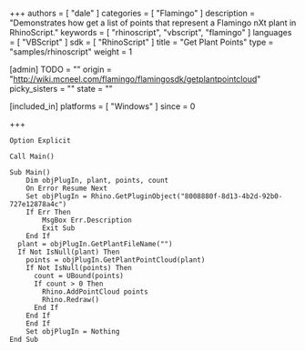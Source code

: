 +++
authors = [ "dale" ]
categories = [ "Flamingo" ]
description = "Demonstrates how get a list of points that represent a Flamingo nXt plant in RhinoScript."
keywords = [ "rhinoscript", "vbscript", "flamingo" ]
languages = [ "VBScript" ]
sdk = [ "RhinoScript" ]
title = "Get Plant Points"
type = "samples/rhinoscript"
weight = 1

[admin]
TODO = ""
origin = "http://wiki.mcneel.com/flamingo/flamingosdk/getplantpointcloud"
picky_sisters = ""
state = ""

[included_in]
platforms = [ "Windows" ]
since = 0

+++

```vbnet
Option Explicit

Call Main()

Sub Main()
	Dim objPlugIn, plant, points, count
	On Error Resume Next
	Set objPlugIn = Rhino.GetPluginObject("8008880f-8d13-4b2d-92b0-727e12878a4c")
	If Err Then
		MsgBox Err.Description
		Exit Sub
	End If
  plant = objPlugIn.GetPlantFileName("")
  If Not IsNull(plant) Then
    points = objPlugIn.GetPlantPointCloud(plant)
    If Not IsNull(points) Then
      count = UBound(points)
      If count > 0 Then
        Rhino.AddPointCloud points
      	Rhino.Redraw()
      End If
    End If
	End If
	Set objPlugIn = Nothing
End Sub
```

